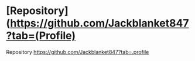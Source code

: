 # [Repository](https://github.com/Jackblanket847?tab=(Profile)

<key>Repository</key>
                   <value>https://github.com/Jackblanket847?tab=.profile</value>
